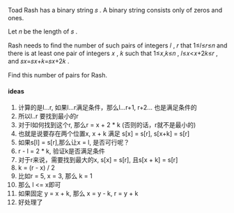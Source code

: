 Toad Rash has a binary string 𝑠
. A binary string consists only of zeros and ones.

Let 𝑛
 be the length of 𝑠
.

Rash needs to find the number of such pairs of integers 𝑙
, 𝑟
 that 1≤𝑙≤𝑟≤𝑛
 and there is at least one pair of integers 𝑥
, 𝑘
 such that 1≤𝑥,𝑘≤𝑛
, 𝑙≤𝑥<𝑥+2𝑘≤𝑟
, and 𝑠𝑥=𝑠𝑥+𝑘=𝑠𝑥+2𝑘
.

Find this number of pairs for Rash.

#### ideas
1. 计算的是l...r, 如果l...r满足条件，那么l...r+1, r+2... 也是满足条件的
2. 所以l..r 要找到最小的r
3. 对于l如何找到这个r, 那么r = x + 2 * k (否则的话，r就不是最小的)
4. 也就是说要存在两个位置x, x + k 满足 s[x] = s[r], s[x+k] = s[r]
5. 如果s[l] = s[r],那么让x = l, 是否可行呢？
6. r - l = 2 * k, 验证k是否满足条件
7. 对于r来说，需要找到最大的x, s[x] = s[r], 且s[x + k] = s[r]
8. k = (r - x) / 2
9. 比如r = 5, x = 3, 那么 k = 1
10. 那么 l <= x即可
11. 如果固定 y = x + k, 那么  x = y - k, r = y + k
12. 好处理了